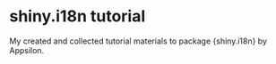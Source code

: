 # shiny.i18n tutorial
My created and collected tutorial materials to package {shiny.i18n} by Appsilon.
